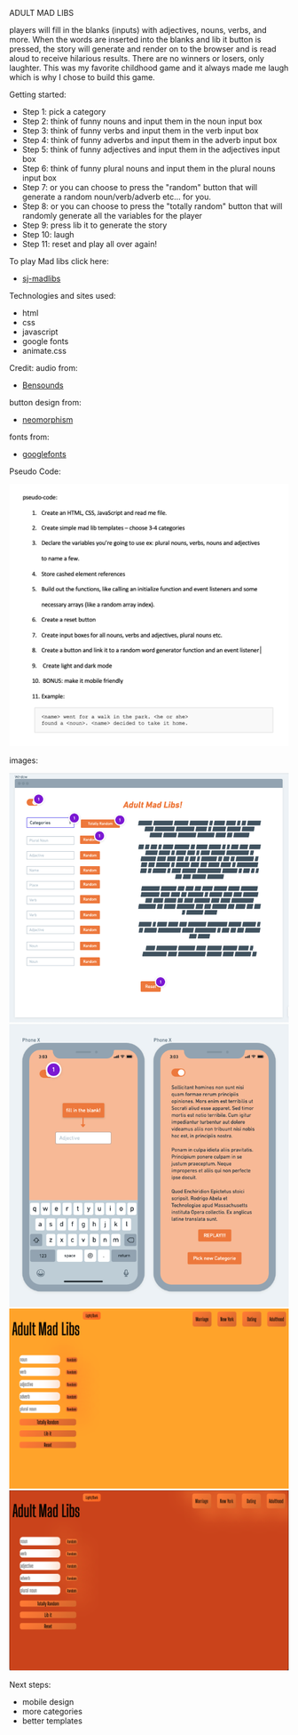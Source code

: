 ADULT MAD LIBS 

players will fill in the blanks (inputs) with adjectives, nouns, verbs, and more. When the words are inserted into the blanks and lib it button is pressed, the story will generate and render on to the browser and is read aloud to receive hilarious results. There are no winners or losers, only laughter. This was my favorite childhood game and it always made me laugh which is why I chose to build this game.

Getting started:
- Step 1: pick a category
- Step 2: think of funny nouns and input them in the noun input box
- Step 3: think of funny verbs and input them in the verb input box
- Step 4: think of funny adverbs and input them in the adverb input box
- Step 5: think of funny adjectives and input them in the adjectives input box
- Step 6: think of funny plural nouns and input them in the plural nouns input box
- Step 7: or you can choose to press the "random" button that will generate a random noun/verb/adverb etc... for you.
- Step 8: or you can choose to press the "totally random" button that will randomly generate all the variables for the player
- Step 9: press lib it to generate the story 
- Step 10: laugh
- Step 11: reset and play all over again!

To play Mad libs click here: 
- [sj-madlibs](https://sj-madlibs.netlify.app/)

Technologies and sites used: 
 - html
 - css
 - javascript
 - google fonts
 - animate.css

Credit: audio from:
- [Bensounds](https://www.bensound.com/)

button design from:
- [neomorphism](https://neumorphism.io/#e0e0e0)

fonts from:
- [googlefonts](https://fonts.google.com/)


Pseudo Code:

![](images/pseudo-code.png)

images:

![](images/wireframe-1.png)
![](images/wireframe-2.png)
![](images/site-light%20mode.png)
![](images/site-dark%20mode.png)


Next steps: 
- mobile design 
- more categories
- better templates